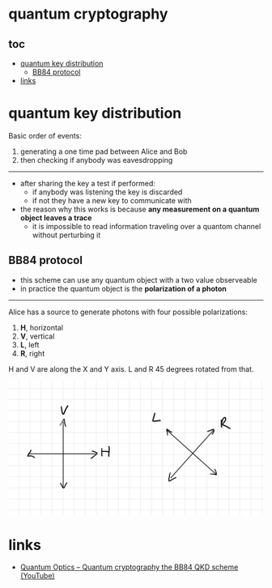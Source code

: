# quantum cryptography

## toc


<!-- vim-markdown-toc GFM -->

* [quantum key distribution](#quantum-key-distribution)
  * [BB84 protocol](#bb84-protocol)
* [links](#links)

<!-- vim-markdown-toc -->

# quantum key distribution

Basic order of events:

1. generating a one time pad between Alice and Bob
2. then checking if anybody was eavesdropping

---

* after sharing the key a test if performed:
  * if anybody was listening the key is discarded
  * if not they have a new key to communicate with
* the reason why this works is because **any measurement on a quantum object leaves a trace**
  * it is impossible to read information traveling over a quantom channel without perturbing it

## BB84 protocol

* this scheme can use any quantum object with a two value observeable
* in practice the quantum object is the **polarization of a photon**

---

Alice has a source to generate photons with four possible polarizations:

1. **H**, horizontal
2. **V**, vertical
3. **L**, left
4. **R**, right

H and V are along the X and Y axis. L and R 45 degrees rotated from that.

<img src="media/polarizations.jpg"></img>

# links

* [Quantum Optics – Quantum cryptography the BB84 QKD scheme (YouTube)](https://www.youtube.com/watch?v=MlsrCzDdAbE)


